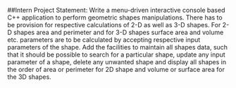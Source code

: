 ##Intern Project Statement:
Write a menu-driven interactive console based C++ application to perform geometric shapes
manipulations. There has to be provision for respective calculations of 2-D as well as 3-D shapes. For
2-D shapes area and perimeter and for 3-D shapes surface area and volume etc. parameters are to be
calculated by accepting respective input parameters of the shape.
Add the facilities to maintain all shapes data, such that it should be possible to search for a particular
shape, update any input parameter of a shape, delete any unwanted shape and display all shapes in
the order of area or perimeter for 2D shape and volume or surface area for the 3D shapes.
